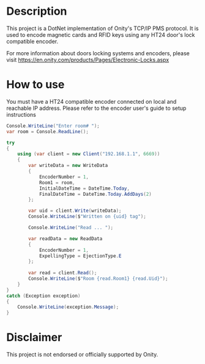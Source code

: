 # Description

This project is a DotNet implementation of Onity's TCP/IP PMS protocol.
It is used to encode magnetic cards and RFID keys using any HT24 door's lock compatible encoder.

For more information about doors locking systems and encoders, please visit https://en.onity.com/products/Pages/Electronic-Locks.aspx


# How to use

You must have a HT24 compatible encoder connected on local and reachable IP address.
Please refer to the encoder user's guide to setup instructions

```c#
Console.WriteLine("Enter room# ");
var room = Console.ReadLine();

try
{
    using (var client = new Client("192.168.1.1", 6669))
    {
        var writeData = new WriteData 
        { 
            EncoderNumber = 1, 
            Room1 = room, 
            InitialDateTime = DateTime.Today, 
            FinalDateTime = DateTime.Today.AddDays(2)
        };

        var uid = client.Write(writeData);
        Console.WriteLine($"Written on {uid} tag");

        Console.WriteLine("Read ... ");

        var readData = new ReadData 
        { 
            EncoderNumber = 1, 
            ExpellingType = EjectionType.E
        };
        
        var read = client.Read();
        Console.WriteLine($"Room {read.Room1} {read.Uid}");
    }
}
catch (Exception exception)
{
    Console.WriteLine(exception.Message);
}
```

# Disclaimer

This project is not endorsed or officially supported by Onity.




